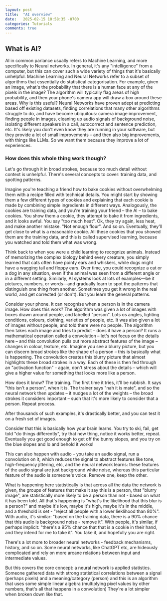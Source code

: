```yaml
---
layout: post
title:  "AI overview"
date:   2025-02-15 10:58:35 -0700
categories: Tutorials
comments: true
---
```


## What is AI?
AI in common parlance usually refers to Machine Learning, and more specifically to Neural networks. In general, it's any "intelligence" from a computer, but this can cover such a wide variety of things that it's basically unhelpful. 
Machine Learning and Neural Networks refer to a subset of algorithms that essentially do statistical categorisation. For example, given an image, what's the probability that there is a human face at any of the pixels in the image? The algorithm will typically flag areas of high probability, and then your phone's camera app will draw a box around these areas. 
Why is this useful? Neural Networks have proven adept at predicting based off existing datasets, finding correlations that many other algorithms struggle to do, and have become ubiquitous: camera image improvement, finding people in images, cleaning up audio signals of background noise, isolating different speakers in a call, autocorrect and sentence prediction, etc. 
It's likely you don't even know they are running in your software, but they provide a lot of small improvements – and then also big improvements, with things like LLMs. 
So we want them because they improve a lot of experiences. 

### How does this whole thing work though?
Let's go through it in broad strokes, because too much detail without context is unhelpful. 
There's several concepts to cover: training data, and spotting patterns.

Imagine you're teaching a friend how to bake cookies without overwhelming them with a recipe filled with technical details. You might start by showing them a few different types of cookies and explaining that each cookie is made by combining simple ingredients in different ways. Analogously, the cookies are training data, and you're training your friend – the AI – to bake cookies. You show them a cookie, they attempt to bake it from ingredients, and it looks awful. You say "too much heat". Ok, they try again, less heat, and make another mistake. "Not enough flour". And so on. Eventually, they'll get close to what is a reasonable cookie. All these cookies that you showed them are the training data, and this is called supervised learning, because you watched and told them what was wrong. 

Think back to when you were a child learning to recognize animals. Instead of memorizing the complex biology behind every creature, you simply learned that cats often have pointy ears and whiskers, while dogs might have a wagging tail and floppy ears. Over time, you could recognize a cat or a dog in any situation, even if the animal was seen from a different angle or in a different setting. Similarly, AI systems look at lots of examples—be it pictures, numbers, or words—and gradually learn to spot the patterns that distinguish one thing from another.
Sometimes you get it wrong in the real world, and get corrected (or don't). But you learn the general patterns. 

Consider your phone. It can recognise when a person is in the camera image. How does this work? The algorithm was given a lot of images with boxes drawn around people, and labelled "person". Lots os angles, lighting conditions, colours, clothing, varieties of people, etc. It was also given a lot of images without people, and told there were no people. 
The algorithm then takes each image and tries to predict – does it have a person? It runs a mathematical operation called a convolution – let's not focus on the details here – and this convolution pulls out more abstract features of the image – changes in colour, texture, etc. 
Imagine you see a blurry picture, but you can discern broad strokes like the shape of a person – this is basically what is happening. The convolution creates this blurry picture that almost highlights these broad strokes in a way. Each of these is then fed through an "activation function" - again, don't stress about the details – which will give a higher value for something that looks more like a person. 

How does it know? The training. The first time it tries, it'll be rubbish. It says "this isn't a person", when it is. The trainer says "nah it is mate", and so the neural network then updates – it nudges a lot of the weights – the broad strokes it considers important – such that it's more likely to consider that a person. 
Repeat process.

After thousands of such examples, it's drastically better, and you can test it on a fresh set of images. 

Consider that this is basically how your brain learns. You try to ski, fail, get told "do things differently", try that new thing, notice it works better, repeat. Eventually you get good enough to get off the bunny slopes, and you try on the blue slopes and lo and behold it works!

This can also happen with audio – you take an audio signal, run a convolution on it, which reduces the signal to abstract features like tone, high-frequency jittering, etc, and the neural network learns: these features of the audio signal are just background white noise, whereas this particular feature of the audio is someone's voice. Remove one, keep the other. 

What is happening here statistically is that across all the data the network is given, the groups of features that make it say this is a person, that "blurry image", are statistically more likely to be a person than not - based on what it has been told. All that's happening is "what's the likelihood that this blur is a person?" and maybe it's low, maybe it's high, maybe it's in the middle, and a threshold is set - "reject all people with a lower lieklihood than 80%". 
With audio, it's similar: "based on the training data, there is a 90% chance that this audio is background noise - remove it". 
With people, it's similar, if perhaps implicit: "there's a 95% chance that that is a cookie in their hand, and they intend for me to take it". You take it, and hopefully you are right. 

There's a lot more to broader neural networks - feedback mechanisms, history, and so on. Some neural networks, like ChatGPT etc, are hideously complicated and rely on more arcane relations between input and intermediate values. 

But this covers the core concept: a neural network is applied statistics. Someone gathered data with strong statistical correlations between a signal (perhaps pixels) and a meaning/category (person) and this is an algorithm that uses some simple linear algebra (multiplying pixel values by other numbers, that's all that happens in a convolution)
They're a lot simpler when broken down like that.
